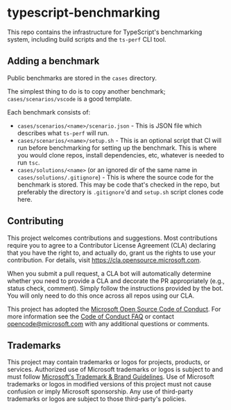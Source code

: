 # typescript-benchmarking

This repo contains the infrastructure for TypeScript's benchmarking system, including build scripts
and the `ts-perf` CLI tool.

## Adding a benchmark

Public benchmarks are stored in the `cases` directory.

The simplest thing to do is to copy another benchmark; `cases/scenarios/vscode` is a good template.

Each benchmark consists of:

- `cases/scenarios/<name>/scenario.json` - This is JSON file which describes what `ts-perf` will run.
- `cases/scenarios/<name>/setup.sh` - This is an optional script that CI will run before benchmarking for setting up the benchmark.
  This is where you would clone repos, install dependencies, etc, whatever is needed to run `tsc`.
- `cases/solutions/<name>` (or an ignored dir of the same name in `cases/solutions/.gitignore`) - This is where the source code for the benchmark is stored.
  This may be code that's checked in the repo, but preferably the directory is `.gitignore`'d and `setup.sh` script clones code here.

## Contributing

This project welcomes contributions and suggestions. Most contributions require you to agree to a
Contributor License Agreement (CLA) declaring that you have the right to, and actually do, grant us
the rights to use your contribution. For details, visit https://cla.opensource.microsoft.com.

When you submit a pull request, a CLA bot will automatically determine whether you need to provide
a CLA and decorate the PR appropriately (e.g., status check, comment). Simply follow the instructions
provided by the bot. You will only need to do this once across all repos using our CLA.

This project has adopted the [Microsoft Open Source Code of Conduct](https://opensource.microsoft.com/codeofconduct/).
For more information see the [Code of Conduct FAQ](https://opensource.microsoft.com/codeofconduct/faq/) or
contact [opencode@microsoft.com](mailto:opencode@microsoft.com) with any additional questions or comments.

## Trademarks

This project may contain trademarks or logos for projects, products, or services. Authorized use of Microsoft
trademarks or logos is subject to and must follow
[Microsoft's Trademark & Brand Guidelines](https://www.microsoft.com/en-us/legal/intellectualproperty/trademarks/usage/general).
Use of Microsoft trademarks or logos in modified versions of this project must not cause confusion or imply Microsoft sponsorship.
Any use of third-party trademarks or logos are subject to those third-party's policies.
